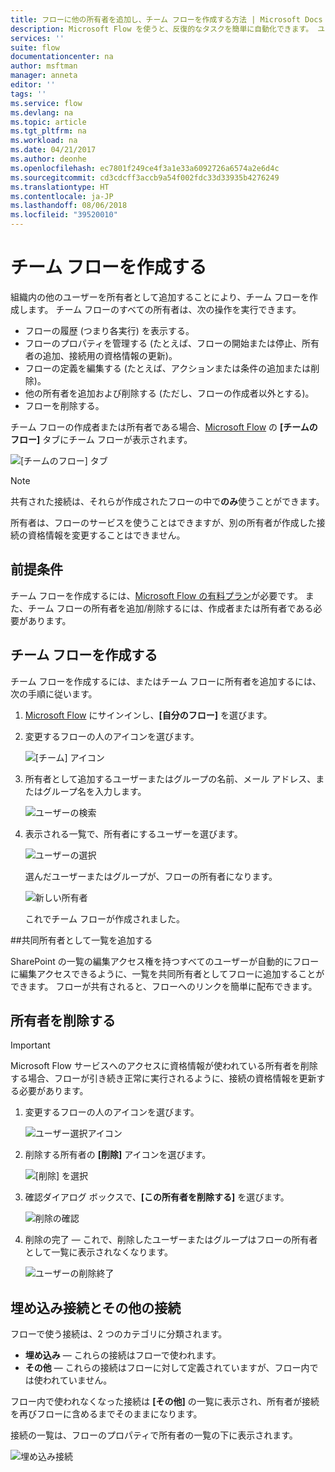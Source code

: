 ```yaml
---
title: フローに他の所有者を追加し、チーム フローを作成する方法 | Microsoft Docs
description: Microsoft Flow を使うと、反復的なタスクを簡単に自動化できます。 ユーザーまたはグループを所有者として追加し、共同作業によりフローの設計および管理ができます。
services: ''
suite: flow
documentationcenter: na
author: msftman
manager: anneta
editor: ''
tags: ''
ms.service: flow
ms.devlang: na
ms.topic: article
ms.tgt_pltfrm: na
ms.workload: na
ms.date: 04/21/2017
ms.author: deonhe
ms.openlocfilehash: ec7801f249ce4f3a1e33a6092726a6574a2e6d4c
ms.sourcegitcommit: cd3cdcff3accb9a54f002fdc33d33935b4276249
ms.translationtype: HT
ms.contentlocale: ja-JP
ms.lasthandoff: 08/06/2018
ms.locfileid: "39520010"
---
```

# <a name="create-team-flows"></a>チーム フローを作成する
組織内の他のユーザーを所有者として追加することにより、チーム フローを作成します。 チーム フローのすべての所有者は、次の操作を実行できます。

* フローの履歴 (つまり各実行) を表示する。
* フローのプロパティを管理する (たとえば、フローの開始または停止、所有者の追加、接続用の資格情報の更新)。
* フローの定義を編集する (たとえば、アクションまたは条件の追加または削除)。
* 他の所有者を追加および削除する (ただし、フローの作成者以外とする)。
* フローを削除する。

チーム フローの作成者または所有者である場合、[Microsoft Flow](https://flow.microsoft.com) の **[チームのフロー]** タブにチーム フローが表示されます。

![[チームのフロー] タブ](./media/create-team-flows/addowner5.png)

> [!NOTE]
> 共有された接続は、それらが作成されたフローの中で**のみ**使うことができます。
> 
> 

所有者は、フローのサービスを使うことはできますが、別の所有者が作成した接続の資格情報を変更することはできません。

## <a name="prerequisites"></a>前提条件
チーム フローを作成するには、[Microsoft Flow の有料プラン](https://flow.microsoft.com/pricing/)が必要です。 また、チーム フローの所有者を追加/削除するには、作成者または所有者である必要があります。

## <a name="create-a-team-flow"></a>チーム フローを作成する
チーム フローを作成するには、またはチーム フローに所有者を追加するには、次の手順に従います。

1. [Microsoft Flow](https://flow.microsoft.com) にサインインし、**[自分のフロー]** を選びます。
2. 変更するフローの人のアイコンを選びます。
   
    ![[チーム] アイコン](./media/create-team-flows/addowner1.png)
3. 所有者として追加するユーザーまたはグループの名前、メール アドレス、またはグループ名を入力します。
   
    ![ユーザーの検索](./media/create-team-flows/addowner2.png)
4. 表示される一覧で、所有者にするユーザーを選びます。
   
    ![ユーザーの選択](./media/create-team-flows/addowner3.png)
   
     選んだユーザーまたはグループが、フローの所有者になります。
   
    ![新しい所有者](./media/create-team-flows/addowner4.png)
   
     これでチーム フローが作成されました。

##<a name="add-a-list-as-a-co-owner"></a>共同所有者として一覧を追加する

SharePoint の一覧の編集アクセス権を持つすべてのユーザーが自動的にフローに編集アクセスできるように、一覧を共同所有者としてフローに追加することができます。 フローが共有されると、フローへのリンクを簡単に配布できます。

## <a name="remove-an-owner"></a>所有者を削除する
> [!IMPORTANT]
> Microsoft Flow サービスへのアクセスに資格情報が使われている所有者を削除する場合、フローが引き続き正常に実行されるように、接続の資格情報を更新する必要があります。
> 
> 

1. 変更するフローの人のアイコンを選びます。
   
    ![ユーザー選択アイコン](./media/create-team-flows/removeowner1.png)
2. 削除する所有者の **[削除]** アイコンを選びます。
   
    ![[削除] を選択](./media/create-team-flows/removeowner2.png)
3. 確認ダイアログ ボックスで、**[この所有者を削除する]** を選びます。
   
    ![削除の確認](./media/create-team-flows/removeowner3.png)
4. 削除の完了 &mdash; これで、削除したユーザーまたはグループはフローの所有者として一覧に表示されなくなります。
   
    ![ユーザーの削除終了](./media/create-team-flows/removeowner4.png)

## <a name="embedded-and-other-connections"></a>埋め込み接続とその他の接続
フローで使う接続は、2 つのカテゴリに分類されます。

* **埋め込み** &mdash; これらの接続はフローで使われます。
* **その他** &mdash; これらの接続はフローに対して定義されていますが、フロー内では使われていません。

フロー内で使われなくなった接続は **[その他]** の一覧に表示され、所有者が接続を再びフローに含めるまでそのままになります。

接続の一覧は、フローのプロパティで所有者の一覧の下に表示されます。

![埋め込み接続](./media/create-team-flows/embeddedconnections.png)

